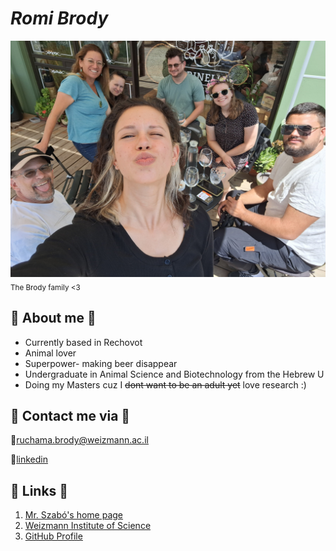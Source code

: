 # **_Romi Brody_**
![The Brody family <3](family_image.jpg)
<sub>The Brody family <3</sub>
## 🐳 About me 🐳
* Currently based in Rechovot
* Animal lover
* Superpower- making beer disappear
* Undergraduate in Animal Science and Biotechnology from the Hebrew U
* Doing my Masters cuz I ~~dont want to be an adult yet~~ love research :)


##  🐧 Contact me via 🐧 
📧<ins>ruchama.brody@weizmann.ac.il</ins>

🔗[linkedin](www.linkedin.com/in/romi-brody)


## 🦥 Links 🦥
1. [Mr. Szabó's home page](https://szabgab.com/)
1. [Weizmann Institute of Science](https://www.weizmann.ac.il/pages/)
1. [GitHub Profile](https://github.com/romizb)

  
